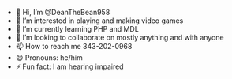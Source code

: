 - 👋 Hi, I’m @DeanTheBean958
- 👀 I’m interested in playing and making video games
- 🌱 I’m currently learning PHP and MDL
- 💞️ I’m looking to collaborate on mostly anything and with anyone
- 📫 How to reach me 343-202-0968
- 😄 Pronouns: he/him
- ⚡ Fun fact: I am hearing impaired

<!---
DeanTheBean958/DeanTheBean958 is a ✨ special ✨ repository because its `README.md` (this file) appears on your GitHub profile.
You can click the Preview link to take a look at your changes.
--->
